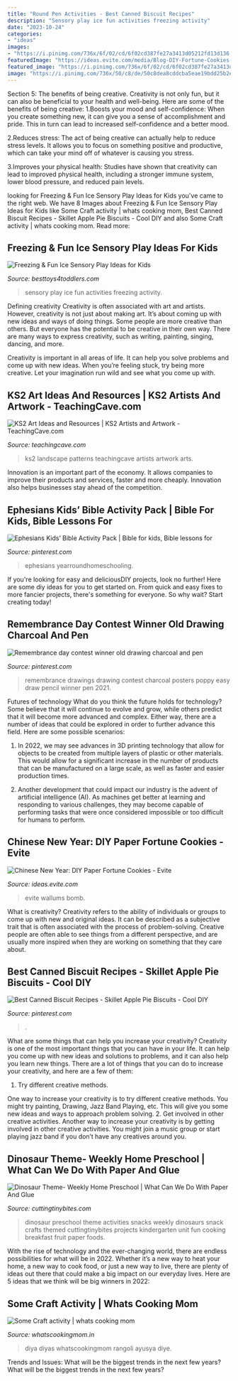 ```yaml
---
title: "Round Pen Activities - Best Canned Biscuit Recipes"
description: "Sensory play ice fun activities freezing activity"
date: "2023-10-24"
categories:
- "ideas"
images:
- "https://i.pinimg.com/736x/6f/02/cd/6f02cd387fe27a3413d05212fd13d136.jpg"
featuredImage: "https://ideas.evite.com/media/Blog-DIY-Fortune-Cookies-JB-1200.jpg"
featured_image: "https://i.pinimg.com/736x/6f/02/cd/6f02cd387fe27a3413d05212fd13d136.jpg"
image: "https://i.pinimg.com/736x/50/c8/de/50c8dea8cddcba5eae19bdd25b2eebbf--remembrance-day-nail-art.jpg"
---
```



Section 5: The benefits of being creative.
Creativity is not only fun, but it can also be beneficial to your health and well-being. Here are some of the benefits of being creative:
1.Boosts your mood and self-confidence: When you create something new, it can give you a sense of accomplishment and pride. This in turn can lead to increased self-confidence and a better mood.

2.Reduces stress: The act of being creative can actually help to reduce stress levels. It allows you to focus on something positive and productive, which can take your mind off of whatever is causing you stress.

3.Improves your physical health: Studies have shown that creativity can lead to improved physical health, including a stronger immune system, lower blood pressure, and reduced pain levels.


	

		
looking for Freezing &amp; Fun Ice Sensory Play Ideas for Kids you've came to the right web. We have 8 Images about Freezing &amp; Fun Ice Sensory Play Ideas for Kids like Some Craft activity | whats cooking mom, Best Canned Biscuit Recipes - Skillet Apple Pie Biscuits - Cool DIY and also Some Craft activity | whats cooking mom. Read more:
		
    
## Freezing &amp; Fun Ice Sensory Play Ideas For Kids

<img loading=lazy src="http://besttoys4toddlers.com/wp-content/uploads/2015/10/freezing-fun-ice-sensory-play-ideas-for-kids.jpg" onerror="this.onerror=null;this.src='https://tse4.mm.bing.net/th?id=OIP.Qb7TYwRRS0RA9FAw0QXFRQHaLH&amp;pid=15.1';" alt="Freezing &amp; Fun Ice Sensory Play Ideas for Kids">

_Source: besttoys4toddlers.com_

>sensory play ice fun activities freezing activity. 

	

Defining creativity
Creativity is often associated with art and artists. However, creativity is not just about making art. It’s about coming up with new ideas and ways of doing things.
Some people are more creative than others. But everyone has the potential to be creative in their own way. There are many ways to express creativity, such as writing, painting, singing, dancing, and more.

Creativity is important in all areas of life. It can help you solve problems and come up with new ideas. When you’re feeling stuck, try being more creative. Let your imagination run wild and see what you come up with.

    
## KS2 Art Ideas And Resources | KS2 Artists And Artwork - TeachingCave.com

<img loading=lazy src="http://www.teachingcave.com/wp-content/uploads/2013/11/Art-landscape.jpg" onerror="this.onerror=null;this.src='https://tse1.mm.bing.net/th?id=OIP.7Ov8nWH42tUznv_AKFQeEgAAAA&amp;pid=15.1';" alt="KS2 Art Ideas and Resources | KS2 Artists and Artwork - TeachingCave.com">

_Source: teachingcave.com_

>ks2 landscape patterns teachingcave artists artwork arts. 

	

Innovation is an important part of the economy. It allows companies to improve their products and services, faster and more cheaply. Innovation also helps businesses stay ahead of the competition. 

    
## Ephesians Kids’ Bible Activity Pack | Bible For Kids, Bible Lessons For

<img loading=lazy src="https://i.pinimg.com/736x/03/33/fe/0333fe5a45e379082622659cb85f6f8e.jpg" onerror="this.onerror=null;this.src='https://tse1.mm.bing.net/th?id=OIP.gGAMFfk0dmKRWbLXOXw9uAHaLB&amp;pid=15.1';" alt="Ephesians Kids’ Bible Activity Pack | Bible for kids, Bible lessons for">

_Source: pinterest.com_

>ephesians yearroundhomeschooling. 

	

If you're looking for easy and deliciousDIY projects, look no further! Here are some diy ideas for you to get started on. From quick and easy fixes to more fancier projects, there's something for everyone. So why wait? Start creating today!

    
## Remembrance Day Contest Winner Old Drawing Charcoal And Pen

<img loading=lazy src="https://i.pinimg.com/736x/50/c8/de/50c8dea8cddcba5eae19bdd25b2eebbf--remembrance-day-nail-art.jpg" onerror="this.onerror=null;this.src='https://tse2.mm.bing.net/th?id=OIP.ntZoUw-Ik-Iyg1amq5qwcwHaHa&amp;pid=15.1';" alt="Remembrance day contest winner old drawing charcoal and pen">

_Source: pinterest.com_

>remembrance drawings drawing contest charcoal posters poppy easy draw pencil winner pen 2021. 

	

Futures of technology
What do you think the future holds for technology? Some believe that it will continue to evolve and grow, while others predict that it will become more advanced and complex. Either way, there are a number of ideas that could be explored in order to further advance this field. Here are some possible scenarios:
1) In 2022, we may see advances in 3D printing technology that allow for objects to be created from multiple layers of plastic or other materials. This would allow for a significant increase in the number of products that can be manufactured on a large scale, as well as faster and easier production times.

2) Another development that could impact our industry is the advent of artificial intelligence (AI). As machines get better at learning and responding to various challenges, they may become capable of performing tasks that were once considered impossible or too difficult for humans to perform.

    
## Chinese New Year: DIY Paper Fortune Cookies - Evite

<img loading=lazy src="https://ideas.evite.com/media/Blog-DIY-Fortune-Cookies-JB-1200.jpg" onerror="this.onerror=null;this.src='https://tse2.mm.bing.net/th?id=OIP.zVqJt1j8bOXhxEEWV7CB1AHaKF&amp;pid=15.1';" alt="Chinese New Year: DIY Paper Fortune Cookies - Evite">

_Source: ideas.evite.com_

>evite wallums bomb. 

	

What is creativity?
Creativity refers to the ability of individuals or groups to come up with new and original ideas. It can be described as a subjective trait that is often associated with the process of problem-solving. Creative people are often able to see things from a different perspective, and are usually more inspired when they are working on something that they care about.

    
## Best Canned Biscuit Recipes - Skillet Apple Pie Biscuits - Cool DIY

<img loading=lazy src="https://i.pinimg.com/736x/6f/02/cd/6f02cd387fe27a3413d05212fd13d136.jpg" onerror="this.onerror=null;this.src='https://tse4.mm.bing.net/th?id=OIP.3RsVZNY7KtlkKGQHroKvBwHaPU&amp;pid=15.1';" alt="Best Canned Biscuit Recipes - Skillet Apple Pie Biscuits - Cool DIY">

_Source: pinterest.com_

>. 

	

What are some things that can help you increase your creativity?
Creativity is one of the most important things that you can have in your life. It can help you come up with new ideas and solutions to problems, and it can also help you learn new things. There are a lot of things that you can do to increase your creativity, and here are a few of them: 
1. Try different creative methods.

One way to increase your creativity is to try different creative methods. You might try painting, Drawing, Jazz Band Playing, etc. This will give you some new ideas and ways to approach problem solving. 
2. Get involved in other creative activities.
Another way to increase your creativity is by getting involved in other creative activities. You might join a music group or start playing jazz band if you don’t have any creatives around you.

    
## Dinosaur Theme- Weekly Home Preschool | What Can We Do With Paper And Glue

<img loading=lazy src="http://3.bp.blogspot.com/-MrBNeYHM53U/VBcfXiZxyCI/AAAAAAAACdo/SNKzvxrkQco/s1600/Wafflesaurus.jpg" onerror="this.onerror=null;this.src='https://tse1.mm.bing.net/th?id=OIP.b9GZ1oZLlLsJMayXWjZ0EAHaHD&amp;pid=15.1';" alt="Dinosaur Theme- Weekly Home Preschool | What Can We Do With Paper And Glue">

_Source: cuttingtinybites.com_

>dinosaur preschool theme activities snacks weekly dinosaurs snack crafts themed cuttingtinybites projects kindergarten unit fun cooking breakfast fruit paper foods. 

	

With the rise of technology and the ever-changing world, there are endless possibilities for what will be in 2022. Whether it’s a new way to heat your home, a new way to cook food, or just a new way to live, there are plenty of ideas out there that could make a big impact on our everyday lives. Here are 5 ideas that we think will be big winners in 2022: 

    
## Some Craft Activity | Whats Cooking Mom

<img loading=lazy src="https://whatscookingmom.in/wp-content/uploads/2011/10/diwali14.jpg" onerror="this.onerror=null;this.src='https://tse1.mm.bing.net/th?id=OIP.hF9dnqyi9-c_BPpq0_Y78AHaLH&amp;pid=15.1';" alt="Some Craft activity | whats cooking mom">

_Source: whatscookingmom.in_

>diya diyas whatscookingmom rangoli ayusya diye. 

	

Trends and Issues: What will be the biggest trends in the next few years?
What will be the biggest trends in the next few years?

